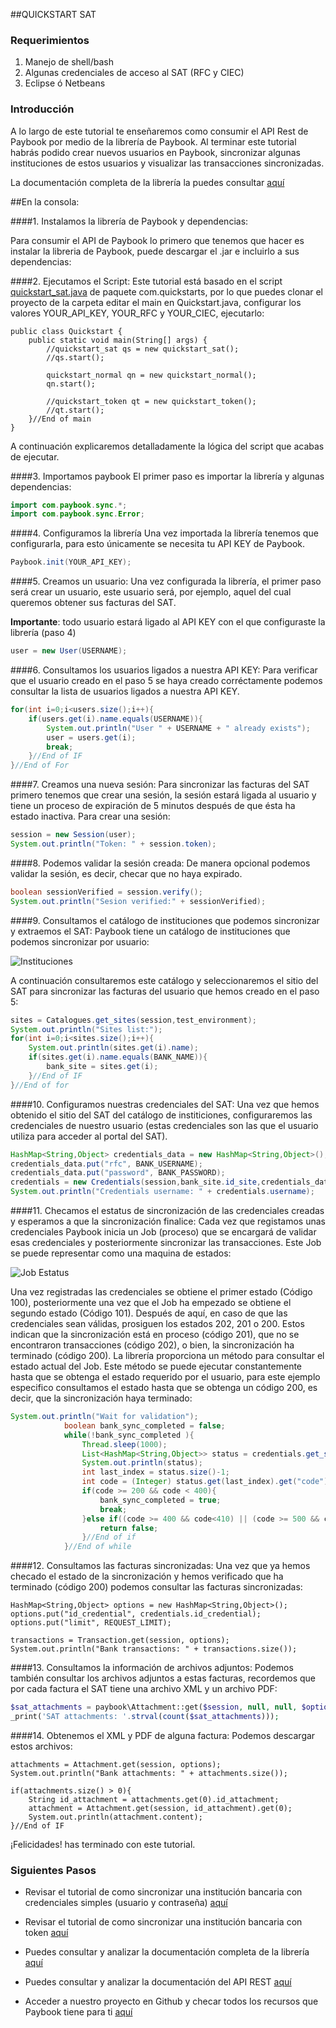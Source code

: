 
##QUICKSTART SAT

### Requerimientos

1. Manejo de shell/bash
2. Algunas credenciales de acceso al SAT (RFC y CIEC)
3. Eclipse ó Netbeans

### Introducción

A lo largo de este tutorial te enseñaremos como consumir el API Rest de Paybook por medio de la librería de Paybook. Al terminar este tutorial habrás podido crear nuevos usuarios en Paybook, sincronizar algunas instituciones de estos usuarios y visualizar las transacciones sincronizadas.

La documentación completa de la librería la puedes consultar [aquí](https://github.com/Paybook/sync-php/blob/master/README.md) 

##En la consola:

####1. Instalamos la librería de Paybook y dependencias:

Para consumir el API de Paybook lo primero que tenemos que hacer es instalar la libreria de Paybook, puede descargar el .jar e incluirlo a sus dependencias:

####2. Ejecutamos el Script:
Este tutorial está basado en el script [quickstart_sat.java](https://github.com/Paybook/sync-java/blob/master/src/main/java/com/quickstarts/quickstart_sat.java) de paquete com.quickstarts, por lo que puedes clonar el proyecto de la carpeta editar el main en Quickstart.java, configurar los valores YOUR_API_KEY, YOUR_RFC y YOUR_CIEC, ejecutarlo:


    public class Quickstart {	
        public static void main(String[] args) {
		    //quickstart_sat qs = new quickstart_sat();
		    //qs.start();
		    
		    quickstart_normal qn = new quickstart_normal();
		    qn.start();
		
		    //quickstart_token qt = new quickstart_token();
		    //qt.start();
	    }//End of main
    }

A continuación explicaremos detalladamente la lógica del script que acabas de ejecutar.

####3. Importamos paybook
El primer paso es importar la librería y algunas dependencias:

```java
import com.paybook.sync.*;
import com.paybook.sync.Error;
```

####4. Configuramos la librería
Una vez importada la librería tenemos que configurarla, para esto únicamente se necesita tu API KEY de Paybook.

```java
Paybook.init(YOUR_API_KEY);
```

####5. Creamos un usuario:
Una vez configurada la librería, el primer paso será crear un usuario, este usuario será, por ejemplo, aquel del cual queremos obtener sus facturas del SAT.

**Importante**: todo usuario estará ligado al API KEY con el que configuraste la librería (paso 4)

```java
user = new User(USERNAME);
```

####6. Consultamos los usuarios ligados a nuestra API KEY:
Para verificar que el usuario creado en el paso 5 se haya creado corréctamente podemos consultar la lista de usuarios ligados a nuestra API KEY.

```java
for(int i=0;i<users.size();i++){
	if(users.get(i).name.equals(USERNAME)){
		System.out.println("User " + USERNAME + " already exists");
		user = users.get(i);
		break;
	}//End of IF
}//End of For
```

####7. Creamos una nueva sesión:
Para sincronizar las facturas del SAT primero tenemos que crear una sesión, la sesión estará ligada al usuario y tiene un proceso de expiración de 5 minutos después de que ésta ha estado inactiva. Para crear una sesión:

```java
session = new Session(user);
System.out.println("Token: " + session.token);
```

####8. Podemos validar la sesión creada:
De manera opcional podemos validar la sesión, es decir, checar que no haya expirado.

```java
boolean sessionVerified = session.verify();
System.out.println("Sesion verified:" + sessionVerified);
```

####9. Consultamos el catálogo de instituciones que podemos sincronizar y extraemos el SAT:
Paybook tiene un catálogo de instituciones que podemos sincronizar por usuario:

![Instituciones](https://github.com/Paybook/sync-py/blob/master/sites.png "Instituciones")

A continuación consultaremos este catálogo y seleccionaremos el sitio del SAT para sincronizar las facturas del usuario que hemos creado en el paso 5:

```java
sites = Catalogues.get_sites(session,test_environment);
System.out.println("Sites list:");
for(int i=0;i<sites.size();i++){
	System.out.println(sites.get(i).name);
	if(sites.get(i).name.equals(BANK_NAME)){
		bank_site = sites.get(i); 
	}//End of IF
}//End of for
```

####10. Configuramos nuestras credenciales del SAT:
Una vez que hemos obtenido el sitio del SAT del catálogo de institiciones, configuraremos las credenciales de nuestro usuario (estas credenciales son las que el usuario utiliza para acceder al portal del SAT).

```java
HashMap<String,Object> credentials_data = new HashMap<String,Object>();
credentials_data.put("rfc", BANK_USERNAME);
credentials_data.put("password", BANK_PASSWORD);
credentials = new Credentials(session,bank_site.id_site,credentials_data); 
System.out.println("Credentials username: " + credentials.username);
```

####11. Checamos el estatus de sincronización de las credenciales creadas y esperamos a que la sincronización finalice:
Cada vez que registamos unas credenciales Paybook inicia un Job (proceso) que se encargará de validar esas credenciales y posteriormente sincronizar las transacciones. Este Job se puede representar como una maquina de estados:

![Job Estatus](https://github.com/Paybook/sync-py/blob/master/normal.png "Job Estatus")

Una vez registradas las credenciales se obtiene el primer estado (Código 100), posteriormente una vez que el Job ha empezado se obtiene el segundo estado (Código 101). Después de aquí, en caso de que las credenciales sean válidas, prosiguen los estados 202, 201 o 200. Estos indican que la sincronización está en proceso (código 201), que no se encontraron transacciones (código 202), o bien, la sincronización ha terminado (código 200). La librería proporciona un método para consultar el estado actual del Job. Este método se puede ejecutar constantemente hasta que se obtenga el estado requerido por el usuario, para este ejemplo especifico consultamos el estado hasta que se obtenga un código 200, es decir, que la sincronización haya terminado:

```java
System.out.println("Wait for validation");
			boolean bank_sync_completed = false;
			while(!bank_sync_completed ){
				Thread.sleep(1000);
				List<HashMap<String,Object>> status = credentials.get_status(session);
				System.out.println(status);
				int last_index = status.size()-1;
				int code = (Integer) status.get(last_index).get("code");
				if(code >= 200 && code < 400){
					bank_sync_completed = true;
					break;
				}else if((code >= 400 && code<410) || (code >= 500 && code<=504)){
					return false;
				}//End of if
			}//End of while
```

####12. Consultamos las facturas sincronizadas:
Una vez que ya hemos checado el estado de la sincronización y hemos verificado que ha terminado (código 200) podemos consultar las facturas sincronizadas:

	HashMap<String,Object> options = new HashMap<String,Object>();
	options.put("id_credential", credentials.id_credential);
	options.put("limit", REQUEST_LIMIT);
			
	transactions = Transaction.get(session, options);
	System.out.println("Bank transactions: " + transactions.size());

####13. Consultamos la información de archivos adjuntos:
Podemos también consultar los archivos adjuntos a estas facturas, recordemos que por cada factura el SAT tiene una archivo XML y un archivo PDF:
```php
$sat_attachments = paybook\Attachment::get($session, null, null, $options);
_print('SAT attachments: '.strval(count($sat_attachments)));
```

####14. Obtenemos el XML y PDF de alguna factura:
Podemos descargar estos archivos:

	attachments = Attachment.get(session, options);
	System.out.println("Bank attachments: " + attachments.size());
			
	if(attachments.size() > 0){
		String id_attachment = attachments.get(0).id_attachment;
		attachment = Attachment.get(session, id_attachment).get(0);
		System.out.println(attachment.content);
	}//End of IF

¡Felicidades! has terminado con este tutorial. 

### Siguientes Pasos

- Revisar el tutorial de como sincronizar una institución bancaria con credenciales simples (usuario y contraseña) [aquí](https://github.com/Paybook/sync-java/blob/master/src/main/java/com/quickstarts/quickstart_normal_bank.md)

- Revisar el tutorial de como sincronizar una institución bancaria con token [aquí](https://github.com/Paybook/sync-java/blob/master/src/main/java/com/quickstarts/quickstart_token_bank.md)

- Puedes consultar y analizar la documentación completa de la librería [aquí](https://github.com/Paybook/sync-java)

- Puedes consultar y analizar la documentación del API REST [aquí](https://www.paybook.com/sync/docs)

- Acceder a nuestro proyecto en Github y checar todos los recursos que Paybook tiene para ti [aquí](https://github.com/Paybook)


























